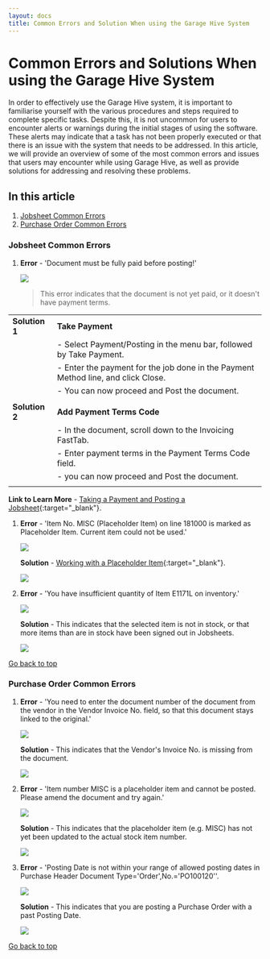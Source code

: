 ```yaml
---
layout: docs
title: Common Errors and Solution When using the Garage Hive System
---
```


<a name="top"></a>

# Common Errors and Solutions When using the Garage Hive System
In order to effectively use the Garage Hive system, it is important to familiarise yourself with the various procedures and steps required to complete specific tasks. Despite this, it is not uncommon for users to encounter alerts or warnings during the initial stages of using the software. These alerts may indicate that a task has not been properly executed or that there is an issue with the system that needs to be addressed. In this article, we will provide an overview of some of the most common errors and issues that users may encounter while using Garage Hive, as well as provide solutions for addressing and resolving these problems.

## In this article
1. [Jobsheet Common Errors](#jobsheet-common-errors)
2. [Purchase Order Common Errors](#purchase-order-common-errors)

### Jobsheet Common Errors
1. **Error** - 'Document must be fully paid before posting!'
   
      ![](media/garagehive-common-errors5.png)

   > This error indicates that the document is not yet paid, or it doesn't have payment terms.
      
|                |                                                                                   |
| :------------- | :-------------------------------------------------------------------------------- |
| **Solution 1** | **Take Payment**                                                                  |
|                | - Select Payment/Posting in the menu bar, followed by Take Payment.               |
|                | - Enter the payment for the job done in the Payment Method line, and click Close. |
|                | - You can now proceed and Post the document.                                      |
|                |                                                                                   |
| **Solution 2** | **Add Payment Terms Code**                                                        |
|                | - In the document, scroll down to the Invoicing FastTab.                          |
|                | - Enter payment terms in the Payment Terms Code field.                            |
|                | - you can now proceed and Post the document.                                      |
|                |                                                                                   |

   **Link to Learn More** - [Taking a Payment and Posting a Jobsheet](/docs/garagehive-jobsheet-taking-payment.html#taking-a-payment-in-a-jobsheet-and-posting-it){:target="_blank"}.

1. **Error** - 'Item No. MISC (Placeholder Item) on line 181000 is marked as Placeholder Item. Current item could not be used.'

      ![](media/garagehive-common-errors2.png)

   **Solution** - [Working with a Placeholder Item](/docs/garagehive-creating-a-placeholder-item.html){:target="_blank"}.

      ![](media/garagehive-common-errors2a.png)

2. **Error** - 'You have insufficient quantity of Item E1171L on inventory.'

      ![](media/garagehive-common-errors9.png)

   **Solution** - This indicates that the selected item is not in stock, or that more items than are in stock have been signed out in Jobsheets.

      ![](media/garagehive-common-errors9b.png)

[Go back to top](#top)

### Purchase Order Common Errors
1. **Error** - 'You need to enter the document number of the document from the vendor in the Vendor Invoice No. field, so that this document stays linked to the original.'

      ![](media/garagehive-common-errors3.png)

   **Solution** - This indicates that the Vendor's Invoice No. is missing from the document.

      ![](media/garagehive-common-errors3b.png)

2. **Error** - 'Item number MISC is a placeholder item and cannot be posted. Please amend the document and try again.'

      ![](media/garagehive-common-errors4.png)

   **Solution** - This indicates that the placeholder item (e.g. MISC) has not yet been updated to the actual stock item number.

      ![](media/garagehive-common-errors4b.png)

3. **Error** - 'Posting Date is not within your range of allowed posting dates in Purchase Header Document Type='Order',No.='PO100120''.

      ![](media/garagehive-common-errors8.png)

   **Solution** - This indicates that you are posting a Purchase Order with a past Posting Date.

      ![](media/garagehive-common-errors8b.png)

[Go back to top](#top)
